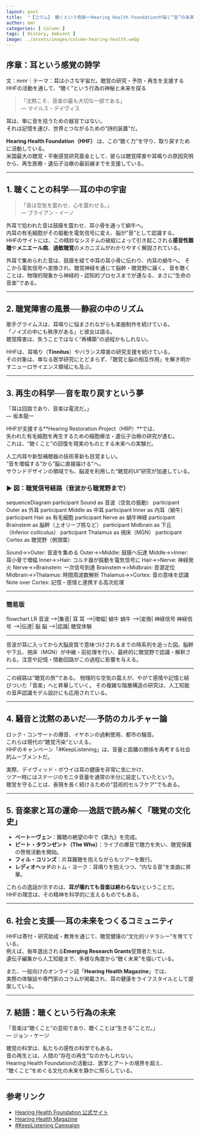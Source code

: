 ```yaml
---
layout: post
title:  "【コラム】 聴くという奇跡──Hearing Health Foundationが描く“音”の未来"
author: mmr
categories: [ Column ]
tags: [ History, Ambient ]
image: ../assets/images/column-hearing-health.webp
---
```


## 序章：耳という感覚の詩学


文：mmr｜テーマ：耳は小さな宇宙だ。聴覚の研究・予防・再生を支援するHHFの活動を通して、“聴く”という行為の神秘と未来を探る


> 「沈黙こそ、音楽の最も大切な一部である」  
> — マイルス・デイヴィス

耳は、単に音を拾うための器官ではない。  
それは記憶を運び、世界とつながるための“詩的装置”だ。  

**Hearing Health Foundation（HHF）** は、この“聴く力”を守り、取り戻すために活動している。  
米国最大の聴覚・平衡感覚研究基金として、彼らは聴覚障害や耳鳴りの原因究明から、再生医療・遺伝子治療の最前線までを支援している。

---

<style type="text/css">

table, td, th {
border: 2px #111 solid;
width: auto;
padding: 10px; 
}
th {
background-color: #111;
color: #fff;
}
</style>


## 1. 聴くことの科学──耳の中の宇宙

> 「音は空気を震わせ、心を震わせる。」  
> — ブライアン・イーノ

外耳で拾われた音は鼓膜を震わせ、耳小骨を通って蝸牛へ。  
内耳の有毛細胞がその振動を電気信号に変え、脳が“音”として認識する。  
HHFのサイトには、この精妙なシステムの破綻によって引き起こされる**感音性難聴**や**メニエール病**、**過敏聴覚**のメカニズムがわかりやすく解説されている。

外耳で集められた音は、鼓膜を経て中耳の耳小骨に伝わり、内耳の蝸牛へ。
そこから電気信号へ変換され、聴覚神経を通じて脳幹・聴覚野に届く。
音を聴くことは、物理的現象から神経的・認知的プロセスまでが連なる、まさに“生命の音楽”である。

---

## 2. 聴覚障害の風景──静寂の中のリズム

歌手グライムスは、耳鳴りに悩まされながらも楽曲制作を続けている。  
「ノイズの中にも秩序がある」と彼女は語る。  
聴覚障害は、失うことではなく“再構築”の過程かもしれない。

HHFは、耳鳴り（**Tinnitus**）やバランス障害の研究支援を続けている。  
その対象は、単なる医学研究にとどまらず、「聴覚と脳の相互作用」を解き明かすニューロサイエンス領域にも及ぶ。

---

## 3. 再生の科学──音を取り戻すという夢

「耳は回路であり、音楽は電流だ。」  
— 坂本龍一

HHFが支援する**Hearing Restoration Project（HRP）**では、  
失われた有毛細胞を再生するための細胞療法・遺伝子治療の研究が進む。  
これは、“聴くこと”の回復を現実のものとする未来への実験だ。

人工内耳や新型補聴器の技術革新も目覚ましい。  
“音を増幅する”から“脳に直接届ける”へ。  
サウンドデザインの領域でも、脳波を利用した“聴覚的UI”研究が加速している。

### ▶︎ 図：聴覚信号経路（音波から聴覚野まで）

<div class="mermaid">

sequenceDiagram
  participant Sound as 音波（空気の振動）
  participant Outer as 外耳
  participant Middle as 中耳
  participant Inner as 内耳（蝸牛）
  participant Hair as 有毛細胞
  participant Nerve as 蝸牛神経
  participant Brainstem as 脳幹（上オリーブ核など）
  participant Midbrain as 下丘（Inferior colliculus）
  participant Thalamus as 視床（MGN）
  participant Cortex as 聴覚野（側頭葉）

  Sound->>Outer: 音波を集める
  Outer->>Middle: 鼓膜へ伝達
  Middle->>Inner: 耳小骨で増幅
  Inner->>Hair: コルチ器が振動を電気信号に
  Hair->>Nerve: 神経発火
  Nerve->>Brainstem: 一次信号到達
  Brainstem->>Midbrain: 音源定位
  Midbrain->>Thalamus: 時間周波数解析
  Thalamus->>Cortex: 音の意味を認識
  Note over Cortex: 記憶・感情と連携する高次処理

</div>

---

### 簡易版

<div class="mermaid">

flowchart LR
  音波 -->|集音| 耳
  耳 -->|増幅| 蝸牛
  蝸牛 -->|変換| 神経信号
  神経信号 -->|伝達| 脳
  脳 -->|認識| 聴覚体験

</div>

---

<caption>音波が耳に入ってから大脳皮質で意味づけされるまでの時系列を追った図。脳幹や下丘、視床（MGN）が中継・前処理を行い、最終的に聴覚野で認識・解釈される。注意や記憶・情動回路がこの過程に影響を与える。</caption>

---

この経路は“聴覚の旅”である。
物理的な空気の震えが、やがて感情や記憶と結びついた「音楽」へと昇華していく。
その複雑な階層構造の研究は、人工知能の音声認識モデル設計にも応用されている。

---

## 4. 騒音と沈黙のあいだ──予防のカルチャー論

ロック・コンサートの爆音、イヤホンの過剰使用、都市の騒音。  
これらは現代の“聴覚汚染”といえる。  
HHFのキャンペーン「#KeepListening」は、音量と距離の関係を再考する社会的ムーブメントだ。

実際、デイヴィッド・ボウイは耳の健康を非常に気にかけ、  
ツアー時にはステージのモニタ音量を通常の半分に設定していたという。  
聴覚を守ることは、表現を長く続けるための“芸術的セルフケア”でもある。

---

## 5. 音楽家と耳の運命──逸話で読み解く「聴覚の文化史」

- **ベートーヴェン**：難聴の絶望の中で《第九》を完成。  
- **ピート・タウンゼント（The Who）**：ライブの爆音で聴力を失い、聴覚保護の啓発活動を開始。  
- **フィル・コリンズ**：片耳難聴を抱えながらもツアーを敢行。  
- **レディオヘッド**のトム・ヨーク：耳鳴りを抱えつつ、“内なる音”を楽曲に昇華。

これらの逸話が示すのは、**耳が壊れても音楽は終わらない**ということだ。  
HHFの理念は、その精神を科学的に支えるものでもある。

---

## 6. 社会と支援──耳の未来をつくるコミュニティ

HHFは寄付・研究助成・教育を通じて、聴覚健康の“文化的リテラシー”を育てている。  
例えば、毎年選出される**Emerging Research Grants**受賞者たちは、  
遺伝子編集から人工知能まで、多様な角度から“聴く未来”を描いている。

また、一般向けのオンライン誌「**Hearing Health Magazine**」では、  
実際の体験談や専門家のコラムが掲載され、耳の健康をライフスタイルとして提案している。

---

## 7. 結語：聴くという行為の未来

「音楽は“聴くこと”の芸術であり、聴くことは“生きる”ことだ。」  
— ジョン・ケージ

聴覚の科学は、私たちの感性の科学でもある。  
音の再生とは、人間の“存在の再生”なのかもしれない。  
Hearing Health Foundationの活動は、医学とアートの境界を超え、  
“聴くこと”をめぐる文化の未来を静かに照らしている。

---


## 参考リンク

- [Hearing Health Foundation 公式サイト](https://hearinghealthfoundation.org)  
- [Hearing Health Magazine](https://hearinghealthfoundation.org/magazine)  
- [#KeepListening Campaign](https://hearinghealthfoundation.org/keeplistening)  
